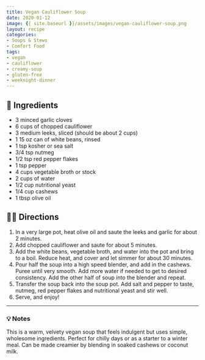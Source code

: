 ```yaml
---
title: Vegan Cauliflower Soup
date: 2020-01-12
image: {{ site.baseurl }}/assets/images/vegan-cauliflower-soup.png
layout: recipe
categories:
- Soups & Stews
- Comfort Food
tags:
- vegan
- cauliflower
- creamy-soup
- gluten-free
- weeknight-dinner
---
```


## 🧾 Ingredients

- 3 minced garlic cloves
- 6 cups of chopped cauliflower
- 3 medium leeks, sliced (should be about 2 cups)
- 1 15 oz can of white beans, rinsed
- 1 tsp kosher or sea salt
- 3/4 tsp nutmeg
- 1/2 tsp red pepper flakes
- 1 tsp pepper
- 4 cups vegetable broth or stock
- 2 cups of water
- 1/2 cup nutritional yeast
- 1/4 cup cashews
- 1 tbsp olive oil

## 👩‍🍳 Directions

1. In a very large pot, heat olive oil and saute the leeks and garlic for about 2 minutes.
2. Add chopped cauliflower and saute for about 5 minutes.
3. Add the white beans, vegetable broth, and water into the pot and bring to a boil. Reduce heat, and cover and let simmer for about 30 minutes.
4. Pour half the soup into a high speed blender, and add in the cashews. Puree until very smooth. Add more water if needed to get to desired consistency. Add the other half of soup into the blender and repeat.
5. Transfer the soup back into the soup pot. Add salt and pepper to taste, nutmeg, red pepper flakes and nutritional yeast and stir well.
6. Serve, and enjoy!


---

### 💡 Notes

This is a warm, velvety vegan soup that feels indulgent but uses simple, wholesome ingredients. Perfect for chilly days or as a starter to a winter meal. Can be made creamier by blending in soaked cashews or coconut milk.
